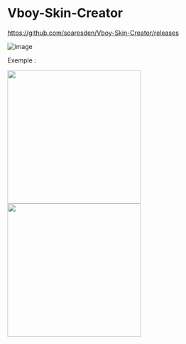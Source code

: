 # Vboy-Skin-Creator

https://github.com/soaresden/Vboy-Skin-Creator/releases

![image](https://user-images.githubusercontent.com/54243866/119842629-2157a380-bf07-11eb-9813-970ef1d2dc94.png)

Exemple :

<img src="https://user-images.githubusercontent.com/54243866/119843446-dc803c80-bf07-11eb-8e65-16d031bb59d8.png" width="300" >
<img src="https://user-images.githubusercontent.com/54243866/119843462-df7b2d00-bf07-11eb-9244-b8a30aecd7f3.png" width="300" >

